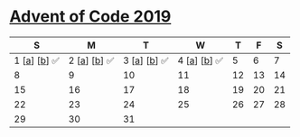 # [Advent of Code 2019](https://adventofcode.com/)

| S | M | T | W | T | F | S |
| - | - | - | - | - | - | - |
| 1 [[a](01a.py)] [[b](01b.py)] :white_check_mark: | 2 [[a](02a.py)] [[b](02b.py)] :white_check_mark: | 3 [[a](03a.py)] [[b](03b.py)] :white_check_mark: | 4 [[a](04a.py)] [[b](04b.py)] :white_check_mark: | 5 | 6 | 7 |
| 8 | 9 | 10 | 11 | 12 | 13 | 14 |
| 15 | 16 | 17 | 18 | 19 | 20 | 21 |
| 22 | 23 | 24 | 25 | 26 | 27 | 28 |
| 29 | 30 | 31 |